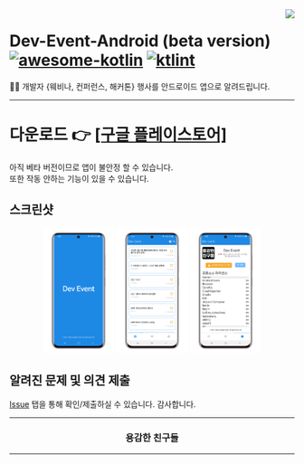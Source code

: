 <image src="https://raw.githubusercontent.com/brave-people/Dev-Event-Android/master/app/src/main/res/mipmap-xxhdpi/ic_launcher.png" align="right"/>

# Dev-Event-Android (beta version) [![awesome-kotlin](https://kotlin.link/awesome-kotlin.svg)](https://kotlin.link) [![ktlint](https://img.shields.io/badge/code%20style-%E2%9D%A4-FF4081.svg)](https://ktlint.github.io/)
🎉🎈 개발자 {웨비나, 컨퍼런스, 해커톤} 행사를 안드로이드 앱으로 알려드립니다. 

---

# 다운로드 👉 [[구글 플레이스토어]](https://play.google.com/store/apps/details?id=team.bravepeople.devevent)
아직 베타 버전이므로 앱이 불안정 할 수 있습니다. <br/>
또한 작동 안하는 기능이 있을 수 있습니다. <br/>  

## 스크린샷
<p align="center">
  <img alt="splash" src="https://github.com/brave-people/Dev-Event-Android/blob/master/images/splash.png?raw=true" width="25%"/>
  <img alt="main" src="https://github.com/brave-people/Dev-Event-Android/blob/master/images/main.png?raw=true" width="25%" />
  <img alt="info" src="https://github.com/brave-people/Dev-Event-Android/blob/master/images/info.png?raw=true" width="25%" />
</p>

## 알려진 문제 및 의견 제출
[Issue](https://github.com/brave-people/Dev-Event-Android/issues) 탭을 통해 확인/제출하실 수 있습니다. 감사합니다.

<div align=center>
    <hr/>
      <h3>용감한 친구들</h3>
    <hr/>
<div/>
